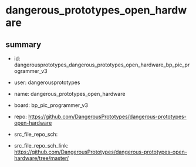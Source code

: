 # dangerous_prototypes_open_hardware
 
## summary 
* id: dangerousprototypes_dangerous_prototypes_open_hardware_bp_pic_programmer_v3
* user: dangerousprototypes
* name: dangerous_prototypes_open_hardware
* board: bp_pic_programmer_v3
* repo: https://github.com/DangerousPrototypes/dangerous-prototypes-open-hardware



* src_file_repo_sch: 
* src_file_repo_sch_link: https://github.com/DangerousPrototypes/dangerous-prototypes-open-hardware/tree/master/






